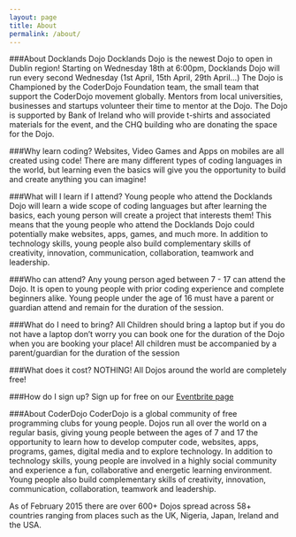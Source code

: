 ```yaml
---
layout: page
title: About
permalink: /about/
---
```


###About Docklands Dojo
Docklands Dojo is the newest Dojo to open in Dublin region! Starting on Wednesday 18th at 6:00pm, Docklands Dojo will run every second Wednesday (1st April, 15th April, 29th April…) The Dojo is Championed by the CoderDojo Foundation team, the small team that support the CoderDojo movement globally. Mentors from local universities, businesses and startups volunteer their time to mentor at the Dojo.  The Dojo is supported by Bank of Ireland who will provide t-shirts and associated materials for the event, and the CHQ building who are donating the space for the Dojo.

###Why learn coding?
Websites, Video Games and Apps on mobiles are all created using code! There are many different types of coding languages in the world, but learning even the basics will give you the opportunity to build and create anything you can imagine!

###What will I learn if I attend?
Young people who attend the Docklands Dojo will learn a wide scope of coding languages but after learning the basics, each young person will create a project that interests them! This means that the young people who attend the Docklands Dojo could potentially make websites, apps, games, and much more. In addition to technology skills, young people also build complementary skills of creativity, innovation, communication, collaboration, teamwork and leadership.

###Who can attend?
Any young person aged between 7 - 17 can attend the Dojo. It is open to young people with prior coding experience and complete beginners alike. Young people under the age of 16 must have a parent or guardian attend and remain for the duration of the session.

###What do I need to bring?
All Children should bring a laptop but if you do not have a laptop don’t worry you can book one for the duration of the Dojo when you are booking your place! All children must be accompanied by a parent/guardian for the duration of the session

###What does it cost?
NOTHING! All Dojos around the world are completely free!

###How do I sign up?
Sign up for free on our [Eventbrite page](http://example.com)

###About CoderDojo
CoderDojo is a global community of free programming clubs for young people. Dojos run all over the world on a regular basis, giving young people between the ages of 7 and 17 the opportunity to learn how to develop computer code, websites, apps, programs, games, digital media and to explore technology.  In addition to technology skills, young people are involved in a highly social community and experience a fun, collaborative and energetic learning environment. Young people also build complementary skills of creativity, innovation, communication, collaboration, teamwork and leadership.

As of February 2015 there are over 600+ Dojos spread across 58+ countries ranging from places such as the UK, Nigeria, Japan, Ireland and the USA.